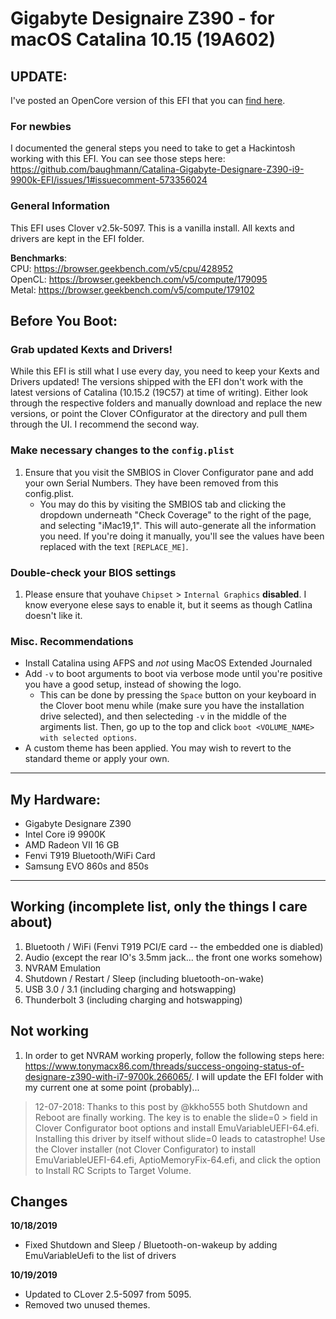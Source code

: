 # Gigabyte Designaire Z390 - for macOS Catalina 10.15 (19A602)
## UPDATE:
I've posted an OpenCore version of this EFI that you can [find here](https://github.com/baughmann/designaire-z390-intel-i9-9900k-opencore).

### For newbies
I documented the general steps you need to take to get a Hackintosh working with this EFI. You can see those steps here: https://github.com/baughmann/Catalina-Gigabyte-Designare-Z390-i9-9900k-EFI/issues/1#issuecomment-573356024

### General Information
This EFI uses Clover v2.5k-5097. This is a vanilla install. All kexts and drivers are kept in the EFI folder.

**Benchmarks**:<br>
CPU: https://browser.geekbench.com/v5/cpu/428952 <br>
OpenCL: https://browser.geekbench.com/v5/compute/179095<br>
Metal: https://browser.geekbench.com/v5/compute/179102<br>

## Before You Boot:
### Grab updated Kexts and Drivers!
While this EFI is still what I use every day, you need to keep your Kexts and Drivers updated! The versions shipped with the EFI don't work with the latest versions of Catalina (10.15.2 (19C57) at time of writing). Either look through the respective folders and manually download and replace the new versions, or point the Clover COnfigurator at the directory and pull them through the UI. I recommend the second way.

### Make necessary changes to the `config.plist`

1. Ensure that you visit the SMBIOS in Clover Configurator pane and add your own Serial Numbers. They have been removed from this config.plist. 
    - You may do this by visiting the SMBIOS tab and clicking the dropdown underneath "Check Coverage" to the right of the page, and selecting "iMac19,1". This will auto-generate all the information you need. If you're doing it manually, you'll see the values have been replaced with the text `[REPLACE_ME]`.
    
### Double-check your BIOS settings

1. Please ensure that youhave `Chipset` > `Internal Graphics` **disabled**. I know everyone elese says to enable it, but it seems as though Catlina doesn't like it.

### Misc. Recommendations
- Install Catalina using AFPS and *not* using MacOS Extended Journaled
- Add `-v` to boot arguments to boot via verbose mode until you're positive you have a good setup, instead of showing the logo. 
    - This can be done by pressing the `Space` button on your keyboard in the Clover boot menu while (make sure you have the installation drive selected), and then selecteding `-v` in the middle of the argiments list. Then, go up to the top and click `boot <VOLUME_NAME> with selected options`.
- A custom theme has been applied. You may wish to revert to the standard theme or apply your own.

---
## My Hardware:
- Gigabyte Designare Z390
- Intel Core i9 9900K
- AMD Radeon VII 16 GB
- Fenvi T919 Bluetooth/WiFi Card
- Samsung EVO 860s and 850s

---

## Working (incomplete list, only the things I care about)
1. Bluetooth / WiFi (Fenvi T919 PCI/E card -- the embedded one is diabled)
2. Audio (except the rear IO's 3.5mm jack... the front one works somehow)
3. NVRAM Emulation
4. Shutdown / Restart / Sleep (including bluetooth-on-wake)
5. USB 3.0 / 3.1 (including charging and hotswapping)
6. Thunderbolt 3 (including charging and hotswapping)

## Not working
1. In order to get NVRAM working properly, follow the following steps here: https://www.tonymacx86.com/threads/success-ongoing-status-of-designare-z390-with-i7-9700k.266065/. I will update the EFI folder with my current one at some point (probably)...

> 12-07-2018: Thanks to this post by @kkho555 both Shutdown and Reboot are finally working. The key is to enable the slide=0 > field in Clover Configurator boot options and install EmuVariableUEFI-64.efi. Installing this driver by itself without 
> slide=0 leads to catastrophe! Use the Clover installer (not Clover Configurator) to install EmuVariableUEFI-64.efi, 
> AptioMemoryFix-64.efi, and click the option to Install RC Scripts to Target Volume.


## Changes
**10/18/2019**
- Fixed Shutdown and Sleep / Bluetooth-on-wakeup by adding EmuVariableUefi to the list of drivers

**10/19/2019**
- Updated to CLover 2.5-5097 from 5095.
- Removed two unused themes.
